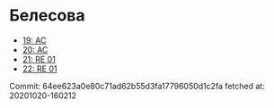 # Белесова
- [19: AC](19.md)
- [20: AC](20.md)
- [21: RE 01](21.md)
- [22: RE 01](22.md)

Commit: 64ee623a0e80c71ad62b55d3fa17796050d1c2fa
 fetched at: 20201020-160212
